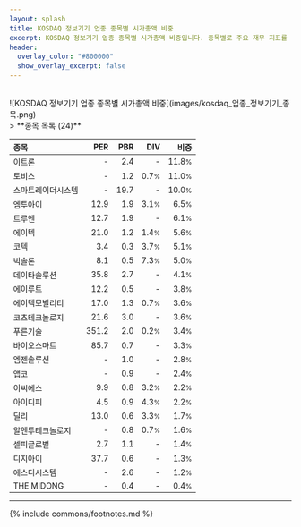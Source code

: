 ```yaml
---
layout: splash
title: KOSDAQ 정보기기 업종 종목별 시가총액 비중
excerpt: KOSDAQ 정보기기 업종 종목별 시가총액 비중입니다. 종목별로 주요 재무 지표를 함께 표시합니다.
header:
  overlay_color: "#800000"
  show_overlay_excerpt: false
---
```

<br>
![KOSDAQ 정보기기 업종 종목별 시가총액 비중](images/kosdaq_업종_정보기기_종목.png)
<br>
> **종목 목록 (24)**<a id="list"></a>

| **종목** | **PER** | **PBR** | **DIV** | **비중** |
| :------- | ------: | ------: | ------: | -------: |
| 이트론 | - | 2.4 | - | 11.8<small>%</small> |
| 토비스 | - | 1.2 | 0.7<small>%</small> | 11.0<small>%</small> |
| 스마트레이더시스템 | - | 19.7 | - | 10.0<small>%</small> |
| 엠투아이 | 12.9 | 1.9 | 3.1<small>%</small> | 6.5<small>%</small> |
| 트루엔 | 12.7 | 1.9 | - | 6.1<small>%</small> |
| 에이텍 | 21.0 | 1.2 | 1.4<small>%</small> | 5.6<small>%</small> |
| 코텍 | 3.4 | 0.3 | 3.7<small>%</small> | 5.1<small>%</small> |
| 빅솔론 | 8.1 | 0.5 | 7.3<small>%</small> | 5.0<small>%</small> |
| 데이타솔루션 | 35.8 | 2.7 | - | 4.1<small>%</small> |
| 에이루트 | 12.2 | 0.5 | - | 3.8<small>%</small> |
| 에이텍모빌리티 | 17.0 | 1.3 | 0.7<small>%</small> | 3.6<small>%</small> |
| 코츠테크놀로지 | 21.6 | 3.0 | - | 3.6<small>%</small> |
| 푸른기술 | 351.2 | 2.0 | 0.2<small>%</small> | 3.4<small>%</small> |
| 바이오스마트 | 85.7 | 0.7 | - | 3.3<small>%</small> |
| 엠젠솔루션 | - | 1.0 | - | 2.8<small>%</small> |
| 앱코 | - | 0.9 | - | 2.4<small>%</small> |
| 이씨에스 | 9.9 | 0.8 | 3.2<small>%</small> | 2.2<small>%</small> |
| 아이디피 | 4.5 | 0.9 | 4.3<small>%</small> | 2.2<small>%</small> |
| 딜리 | 13.0 | 0.6 | 3.3<small>%</small> | 1.7<small>%</small> |
| 알엔투테크놀로지 | - | 0.8 | 0.7<small>%</small> | 1.6<small>%</small> |
| 셀피글로벌 | 2.7 | 1.1 | - | 1.4<small>%</small> |
| 디지아이 | 37.7 | 0.6 | - | 1.3<small>%</small> |
| 에스디시스템 | - | 2.6 | - | 1.2<small>%</small> |
| THE MIDONG | - | 0.4 | - | 0.4<small>%</small> |

---
{% include commons/footnotes.md %}